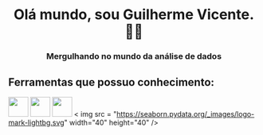 <h1 align="center">Olá mundo, sou Guilherme Vicente. 👋👋  </h1>
<h3 align="center"> Mergulhando no mundo da análise de dados</h3>


## Ferramentas que possuo conhecimento:

<img src="https://cdn.jsdelivr.net/gh/devicons/devicon/icons/pandas/pandas-original.svg" width="40" height="40" /> <img src="https://cdn.jsdelivr.net/gh/devicons/devicon/icons/python/python-original.svg" width="40" height="40" /> <img src="https://cdn.jsdelivr.net/gh/devicons/devicon/icons/mysql/mysql-original.svg" width="40" height="40" /> < img src = "https://seaborn.pydata.org/_images/logo-mark-lightbg.svg" width="40" height="40" />



